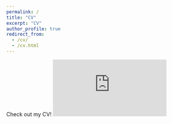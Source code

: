 ```yaml
---
permalink: /
title: "CV"
excerpt: "CV"
author_profile: true
redirect_from: 
  - /cv/
  - /cv.html
---
```


Check out my CV!
![ClaireO'Connell_2021CV.pdf](https://github.com/claireloconnell/claireloconnell.github.io/files/6956113/ClaireO.Connell_2021CV.pdf)
